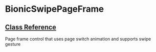 # BionicSwipePageFrame

## [Class Reference](https://rawcdn.githack.com/BionicCode/BionicSwipePageFrame/94bcfb540d6637918409d8cfa052d4c1b25a384f/Documentation/Help/index.html)
Page frame control that uses page switch animation and supports swipe gesture
